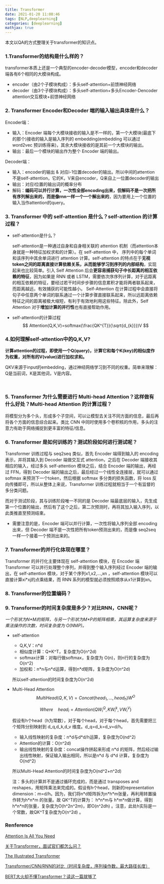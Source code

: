 ```yaml
---
title: Transformer
date: 2021-01-20 11:08:46
tags: [NLP,deeplearning]
categories: [deeplearning]
mathjax: true
---
```


本文以QA的方式整理关于transformer的知识点。

<!--more-->

###  1.Transformer的结构是什么样的？

transformer本质上还是一个典型的encoder-decoder模型，encoder和decoder端各有6个相同的大模块构成。

- encoder（由2个子模块构成）：多头self-attention+前馈神经网络
- decoder（由3个子模块构成）：多头self-attention+多头Encoder-Dencoder attention交互模块+前馈神经网络

###  2. Transformer Encoder和Decoder 端的输入输出具体是什么？

Encoder端：

- 输入：Encoder 端每个大模块接收的输入是不一样的，第一个大模块(最底下的那个)接收的输入是输入序列的 embedding(embedding 可以通过 word2vec 预训练得来)，其余大模块接收的是其前一个大模块的输出。
- 输出：最后一个模块的输出作为整个 Encoder 端的输出。

Decoder端：

- 输入：encoder的输出 & 对应i-1位置decoder的输出。所以中间的attention不是self-attention，它的K，V来自encoder，Q来自上一位置decoder的输出
- 输出：对应i位置的输出词的概率分布
- 解码：**编码可以并行计算，一次性全部encoding出来，但解码不是一次把所有序列解出来的，而是像rnn一样一个一个解出来的**，因为要用上一个位置的输入当作attention的query。

###  3. Transformer 中的 self-attention 是什么？self-attention 的计算过程？

- self-attention是什么？

  self-attention是一种通过自身和自身相关联的 attention 机制（而attention本身就是一种特征加权求和的计算）。在 self-attention 中， 序列中的每个单词和该序列中其余单词进行 attention 计算。self-attention 的特点在于**无视token之间的距离直接计算依赖关系，从而能够学习到序列的内部结构**，实现起来也比较简单。引入 Self Attention 后会**更容易捕获句子中长距离的相互依赖的特征**，因为如果是 RNN 或者 LSTM，需要依次序序列计算，对于远距离的相互依赖的特征，要经过若干时间步步骤的信息累积才能将两者联系起来，而距离越远，有效捕获的可能性越小。 Self-Attention 在计算过程中会直接将句子中任意两个单词的联系通过一个计算步骤直接联系起来，所以远距离依赖特征之间的距离被极大缩短，有利于有效地利用这些特征。除此外，Self Attention 对于**增加计算的并行性**也有直接帮助作用。

- self-attention的计算过程
  $$
  Attention(Q,K,V)=softmax(\frac{QK^{T}}{\sqrt{d_{k}}})V
  $$

###  4.如何理解self-attention中的Q,K,V?

​	**计算attention的过程，即使用一个Q(query)，计算它和每个K(key)的相似度作为权重，对所有的V(value)进行加权求和。**

​	QKV来源于input的embedding，通过神经网络学习到不同的权重。简单来理解：Q是当前词，K是其他词，V是内容。

​	

###  5. Transformer 为什么需要进行 Multi-head Attention？这样做有什么好处？Multi-head Attention 的计算过程？

将模型分为多个头，形成多个子空间，可以让模型去关注不同方面的信息，最后再将各个方面的信息综合起来。类比 CNN 中同时使用多个卷积核的作用，多头的注意力有助于网络捕捉到更丰富的特征/信息。

###  6. Transformer 是如何训练的？测试阶段如何进行测试呢？

Transformer 训练过程与 seq2seq 类似，首先 Encoder 端得到输入的 encoding 表示，并将其输入到 Decoder 端做交互式 attention，之后在 Decoder 端接收其相应的输入，经过多头 self-attention 模块之后，结合 Encoder 端的输出，再经过 FFN，得到 Decoder 端的输出之后，最后经过一个线性全连接层，就可以通过 softmax 来预测下一个token，然后根据 softmax 多分类的损失函数，将 loss 反向传播即可，所以从整体上来说，Transformer 训练过程就相当于一个有监督的多分类问题。

而对于测试阶段，其与训练阶段唯一不同的是 Decoder 端最底层的输入，先生成第一个位置的输出，然后有了这个之后，第二次预测时，再将其加入输入序列，以此类推直至预测结束。

- 需要注意的是，Encoder 端可以并行计算，一次性将输入序列全部 encoding 出来，但 Decoder 端不是一次性把所有token预测出来的，而是像 seq2seq 一样一个接着一个预测出来的。

###  7. Transformer的并行化体现在哪里？

Transformer 的并行化主要体现在 self-attention 模块，在 Encoder 端 Transformer 可以并行处理整个序列，并得到整个输入序列经过 Encoder 端的输出，在 self-attention 模块，对于某个序列x1,x2,...,xn ，self-attention 模块可以直接计算xi*xj的点乘结果，而 RNN 系列的模型就必须按照顺序从x1计算到xn。

###  8. Transformer的位置编码？

###  9. Transformer的时间复杂度是多少？对比RNN，CNN呢？

*一个形状为N\*M的矩阵，与另一个形状为M\*P的矩阵相乘，其运算复杂度来源于乘法操作的次数，时间复杂度为 O(N*M*P)。*

- self-attention

  - Q,K,V：n*d
  - 相似度计算：Q*K^T，复杂度为O(n^2d)
  - softmax计算：对每行做softmax，复杂度为 O(n)，则n行的复杂度为 O(n^2)
  - 加权和：n\*n与n\*d运算，得到n\*d矩阵，复杂度为O(n^2d)

  所以self-attention的时间复杂度为O(n^2d)

- Multi-Head Attention
  $$
  MultiHead(Q,K,V) = Concat(head_1,...,head_h)W^O
  $$

  $$
  Where \quad head_i = Attention(QW_{i}^Q,KW_{i}^k,VW_i^V)
  $$

  假设有h个head（h为常数），对于每个head，对于每个head，首先需要把三个矩阵分别映射到 d_q,d_k,d_v 维度。d_q=d_k=d_v=d/h。

  - 输入线性映射的复杂度：n\*d与d\*d/h运算，复杂度为O(nd^2)
  - Attention的计算：O(n^2d)
  - 输出线性映射的复杂度：concat操作拼起来形成 n\*d 的矩阵，然后经过输出线性映射，保证输入输出相同，所以是n\*d 与 d\*d 计算，复杂度为O(nd^2)

  所以Multi-Head Attention的时间复杂度为O(nd^2+n^2d)

  注：多头的计算并不是通过循环完成的，而是通过 transposes and reshapes，用矩阵乘法来完成的。假设有h个head，则新的representation dimension：m=d/h。因为，我们将n\*d矩阵拆为n\*h\*m张量，再利用转置操作转为h\*n\*m 的张量。故 QK^T的计算为： h\*n\*m与 h\*m\*n做计算，得到h\*n\*n的张量，复杂度为O(h^2n^2m)，即O(n^2dh) 。注意，此处h实际是一个常数，故QK^T复杂度为O(n^2d) 。

###  Renference

[Attention Is All You Need](https://arxiv.org/abs/1706.03762)

[关于Transformer，面试官们都怎么问？](https://blog.csdn.net/fengdu78/article/details/104629336)

[The Illustrated Transformer](http://jalammar.github.io/illustrated-transformer/)

[Transformer/CNN/RNN的对比（时间复杂度，序列操作数，最大路径长度）](https://zhuanlan.zhihu.com/p/264749298)

[BERT大火却不懂Transformer？读这一篇就够了](https://zhuanlan.zhihu.com/p/54356280)

